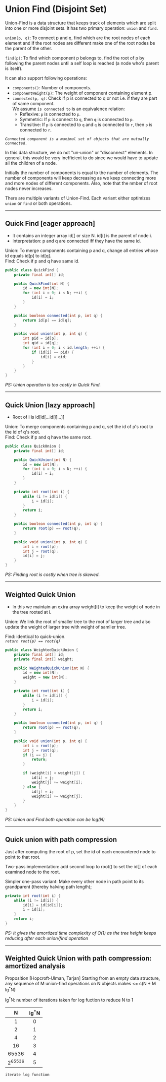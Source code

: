 # Union Find (Disjoint Set)

Union-Find is a data structure that keeps track of elements which are split into one or more disjoint sets.
It has two primary operation: `union` and `find`.

`union(p, q)`: To connect p and q, find which are the root nodes of each element and if the root nodes are different make one of the root nodes be the parent of the other.

`find(p)`: To find which component p belongs to, find the root of p by following the parent nodes until a self loop is reached (a node who's parent is itself).

It can also support following operations:
* `components()`: Number of components.
* `componentWeight(p)`: The weight of component containing element p.
* `connected(p, q)`: Check if p is connected to q or not i.e. if they are part of same component.</br>
    We assume `is connected to` is an equivalence relation:
    * Reflexive: `p` is connected to `p`.
    * Symmetric: If `p` is connect to `q`, then `q` is connected to `p`.
    * Transitive: If `p` is connected to `q` and `q` is connected to `r`, then `p` is connected to `r`.</br>

*`Connected component is a maximal set of objects that are mutually connected.`*

In this data structure, we do not "un-union" or "disconnect" elements. In general, this would be very inefficient to do since we would have to update all the children of a node.

Initially the number of components is equal to the number of elements. The number of components will keep decreasing as we keep connecting more and more nodes of different components. Also, note that the nmber of root nodes never increases.

There are multiple variants of Union-Find. Each variant either optimizes `union` or `find` or both operations.

---

## Quick Find [eager approach]
* It contains an integer array id[] or size N. id[i] is the parent of node i.
* Interpretation: p and q are connected iff they have the same id.

Union: To merge components containing p and q, change all entries whose id equals id[p] to id[q].</br>
Find: Check if p and q have same id.

```java
public class QuickFind {
    private final int[] id;

    public QuickFind(int N) {
        id = new int[N];
        for (int i = 0; i < N; ++i) {
            id[i] = i;
        }
    }

    public boolean connected(int p, int q) {
        return id[p] == id[q];
    }

    public void union(int p, int q) {
        int pid = id[p];
        int qid = id[q];
        for (int i = 0; i < id.length; ++i) {
            if (id[i] == pid) {
                id[i] = qid;
            }
        }
    }
}
```
*PS: Union operation is too costly in Quick Find.*

---

## Quick Union [lazy approach]
* Root of i is id[id[...id[i]...]]

Union: To merge components containing p and q, set the id of p's root to the id of q's root.</br>
Find: Check if p and q have the same root.

```java
public class QuickUnion {
    private final int[] id;

    public QuickUnion(int N) {
        id = new int[N];
        for (int i = 0; i < N; ++i) {
            id[i] = i;
        }
    }

    private int root(int i) {
        while (i != id[i]) {
            i = id[i];
        }
        return i;
    }

    public boolean connected(int p, int q) {
        return root(p) == root(q);
    }

    public void union(int p, int q) {
        int i = root(p);
        int j = root(q);
        id[i] = j;
    }
}
```
*PS: Finding root is costly when tree is skewed.*

---

## Weighted Quick Union
* In this we maintain an extra array weight[i] to keep the weight of node in the tree rooted at i.

Union: We link the root of smaller tree to the root of larger tree and also update the weight of larger tree with weight of samller tree.</br>

Find: identical to quick-union.</br>
    *`return root(p) == root(q)`*

```java
public class WeightedQuickUnion {
    private final int[] id;
    private final int[] weight;

    public WeightedQuickUnion(int N) {
        id = new int[N];
        weight = new int[N];
    }

    private int root(int i) {
        while (i != id[i]) {
            i = id[i];
        }
        return i;
    }

    public boolean connected(int p, int q) {
        return root(p) == root(q);
    }

    public void union(int p, int q) {
        int i = root(p);
        int j = root(q);
        if (i == j) {
            return;
        }

        if (weight[i] < weight[j]) {
            id[i] = j;
            weight[j] += weight[i];
        } else {
            id[j] = i;
            weight[i] += weight[j];
        }
    }
}
```
*PS: Union and Find both operation can be log(N)*

---

## Quick union with path compression

Just after computing the root of p, set the id of each encountered node to point to that root.

Two-pass implementation: add second loop to root() to set the id[] of each examined node to the root.

Simpler one-pass variant: Make every other node in path point to its grandparent (thereby halving path length);

```java
private int root(int i) {
    while (i != id[i]) {
        id[i] = id[id[i]];
        i = id[i];
    }
    return i;
}
```
*PS: It gives the amortized time complexity of O(1) as the tree height keeps reducing after each union/find operation*

---


## Weighted Quick Union with path compression: amortized analysis

Proposition [Hopcroft-Ulman, Tarjan] Starting from an empty data structure, any sequence of M union-find operations
on N objects makes <= c(N + M lg<sup>*</sup>N)

lg<sup>*</sup>N: number of iterations taken for log fuction to reduce N to 1

|N|lg<sup>*</sup>N|
|:---:|:---:|
|1|0|
|2|1|
|4|2|
|16|3|
|65536|4|
|2<sup>65536</sup>|5|

`iterate log function`

